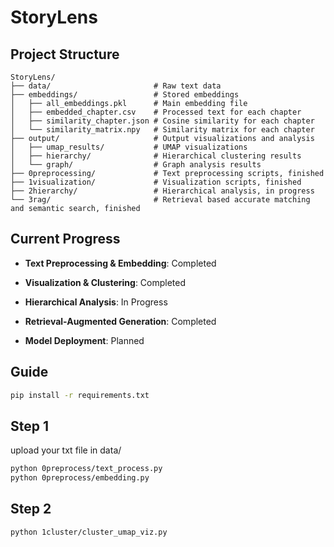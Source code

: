 # StoryLens
## Project Structure
```
StoryLens/
├── data/                       # Raw text data
├── embeddings/                 # Stored embeddings
│   ├── all_embeddings.pkl      # Main embedding file
│   ├── embedded_chapter.csv    # Processed text for each chapter
│   ├── similarity_chapter.json # Cosine similarity for each chapter
│   └── similarity_matrix.npy   # Similarity matrix for each chapter
├── output/                     # Output visualizations and analysis
│   ├── umap_results/           # UMAP visualizations
│   ├── hierarchy/              # Hierarchical clustering results
│   └── graph/                  # Graph analysis results
├── 0preprocessing/             # Text preprocessing scripts, finished
├── 1visualization/             # Visualization scripts, finished
├── 2hierarchy/                 # Hierarchical analysis, in progress
└── 3rag/                       # Retrieval based accurate matching and semantic search, finished
```

## Current Progress
- **Text Preprocessing & Embedding**: Completed
- **Visualization & Clustering**: Completed
- **Hierarchical Analysis**: In Progress
- **Retrieval-Augmented Generation**: Completed

- **Model Deployment**: Planned

## Guide
```bash
pip install -r requirements.txt
``` 

## Step 1
upload your txt file in data/
```bash
python 0preprocess/text_process.py
python 0preprocess/embedding.py
``` 

## Step 2
```bash
python 1cluster/cluster_umap_viz.py
``` 